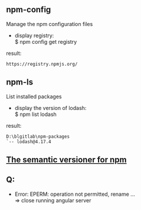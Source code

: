 ## npm-config  
Manage the npm configuration files  

+ display registry:  
$ npm config get registry  

result:  
```
https://registry.npmjs.org/
```

## npm-ls
List installed packages  

+ display the version of lodash:  
$ npm list lodash  

result:  
```
D:\blgitlab\npm-packages
`-- lodash@4.17.4
```

## [The semantic versioner for npm](https://docs.npmjs.com/misc/semver)


## Q:  
+ Error: EPERM: operation not permitted, rename ...  
=> close running angular server  


